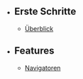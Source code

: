 - ## Erste Schritte
    - [Überblick](/{{route}}/{{version}}/overview)
- ## Features
    - [Navigatoren](/{{route}}/{{version}}/navigators)